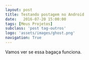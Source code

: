 ```yaml
---
layout: post
title: Testando postagem no Android
date:   2016-07-20 15:00:00
tags: [Meus Projetos]
subclass: 'post tag-outros'
logo: 'assets/images/ghost.png'
navigation: True
---
```


Vamos ver se essa bagaça funciona.